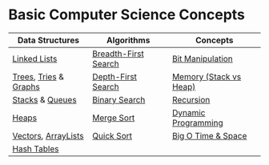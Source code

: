 # Basic Computer Science Concepts

| Data Structures                                                                                                                                                                                                                                       | Algorithms               | Concepts                   |
| ----------------------------------------------------------------------------------------------------------------------------------------------------------------------------------------------------------------------------------------------------- | ------------------------ | -------------------------- |
| [Linked Lists](https://github.com/SalvaChiLlo/CS_Basics/tree/main/DataStructures/LinkedList)                                                                                                                                                          | [Breadth-First Search]() | [Bit Manipulation ]()      |
| [Trees](https://github.com/SalvaChiLlo/CS_Basics/tree/main/DataStructures/Tree), [Tries](https://github.com/SalvaChiLlo/CS_Basics/tree/main/DataStructures/Tries) & [Graphs](https://github.com/SalvaChiLlo/CS_Basics/tree/main/DataStructures/Graph) | [Depth-First Search]()   | [Memory (Stack vs Heap)]() |
| [Stacks](https://github.com/SalvaChiLlo/CS_Basics/tree/main/DataStructures/Stack) & [Queues](https://github.com/SalvaChiLlo/CS_Basics/tree/main/DataStructures/Queue)                                                                                 | [Binary Search]()        | [Recursion ]()             |
| [Heaps](https://github.com/SalvaChiLlo/CS_Basics/tree/main/DataStructures/Heap)                                                                                                                                                                       | [Merge Sort]()           | [Dynamic Programming ]()   |
| [Vectors](https://github.com/SalvaChiLlo/CS_Basics/tree/main/DataStructures/Vector), [ArrayLists](https://github.com/SalvaChiLlo/CS_Basics/tree/main/DataStructures/ArrayList)                                                                        | [Quick Sort]()           | [Big O Time & Space ]()    |
| [Hash Tables](https://github.com/SalvaChiLlo/CS_Basics/tree/main/DataStructures/HashTable)                                                                                                                                                            |                          |

